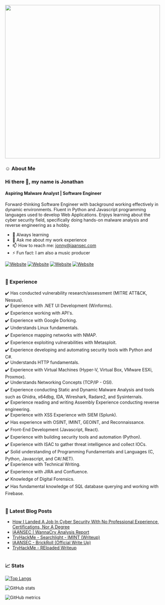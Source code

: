 [comment]: <> (<img src="https://i.imgur.com/4QLtBTd.gif?raw=true" width=100% height=300>)
<img src="https://i.imgur.com/sCWgXyr.gif?raw=true" width=100% height=500>

### ☺ About Me

### Hi there 👋, my name is Jonathan
#### Aspiring Malware Analyst | Software Engineer
Forward-thinking Software Engineer with background working
effectively in dynamic environments. Fluent in Python and
Javascript programming languages used to develop Web
Applications. Enjoys learning about the cyber security field,
specifically doing hands-on malware analysis and reverse
engineering as a hobby.


- 🌱  Always learning
- 💬  Ask me about my work experience
- 📫  How to reach me: jonny@iaansec.com
- ⚡  Fun fact: I am also a music producer


[![Website](https://img.shields.io/website?label=IAANSec&style=for-the-badge&url=https%3A%2F%2Fiaansec.com&color=green)](https://iaansec.com) [![Website](https://img.shields.io/website?label=dev.to&style=for-the-badge&url=https%3A%2F%2Fdev.to/l0wk3y&color=orange)](https://dev.to/l0wk3y) [![Website](https://img.shields.io/website?label=GitHub&style=for-the-badge&url=https%3A%2F%2Fgithub.com/l0wk3y&color=yellow)](https://github.com/L0WK3Y-IAAN) [![Website](https://img.shields.io/website?label=LinkedIn&style=for-the-badge&url=https%3A%2F%2Flinkedin.com/in/l0wk3yiaansec&color=blue)](https://www.linkedin.com/in/l0wk3yiaansec)





#

### 💼 Experience
✔️ Has conducted vulnerability research/assessment (MITRE ATT&CK, Nessus).
<br />✔️ Experience with .NET UI Development (Winforms).
<br />✔️ Experience working with API's.
<br />✔️ Experience with Google Dorking.
<br />✔️ Understands Linux fundamentals.
<br />✔️ Experience mapping networks with NMAP.
<br />✔️ Experience exploiting vulnerabilities with Metasploit.
<br />✔️ Experience developing and automating security tools with Python and C#.
<br />✔️ Understands HTTP fundamentals.
<br />✔️ Experience with Virtual Machines (Hyper-V, Virtual Box, VMware ESXi, Proxmox).
<br />✔️ Understands Networking Concepts (TCP/IP - OSI).
<br />✔️ Experience conducting Static and Dynamic Malware Analysis and tools such as Ghidra, x64dbg, IDA, Wireshark, Radare2, and Sysinternals.
<br />✔️ Experience reading and writing Assembly Experience conducting reverse engineering.
<br />✔️ Experience with XSS Experience with SIEM (Splunk).
<br />✔️ Has experience with OSINT, IMINT, GEOINT, and Reconnaissance.
<br />✔️ Front-End Development (Javascript, React).
<br />✔️ Experience with building security tools and automation (Python).
<br />✔️ Experience with ISAC to gather threat intelligence and collect IOCs.
<br />✔️ Solid understanding of Programming Fundamentals and Languages (C, Python, Javascript, and C#/.NET).
<br />✔️ Experience with Technical Writing.
<br />✔️ Experience with JIRA and Confluence.
<br />✔️ Knowledge of Digital Forensics.
<br />✔️ Has fundamental knowledge of SQL database querying and working with Firebase.

#

### 📕  Latest Blog Posts
<!-- BLOG-POST-LIST:START -->
- [How I Landed A Job In Cyber Security With No Professional Experience, Certifications, Nor A Degree](https://dev.to/l0wk3y/how-i-landed-a-job-in-cyber-security-with-no-professional-experience-certifications-nor-a-degree-2doc)
- [IAANSEC | WannaCry Analysis Report](https://dev.to/l0wk3y/wannacry-analysis-report-g7c)
- [TryHackMe - Searchlight - IMINT &lpar;Writeup&rpar;](https://dev.to/l0wk3y/tryhackme-searchlight-imint-write-up-2ee8)
- [IAANSEC - BrickRoll &lpar;Official Write Up&rpar;](https://dev.to/l0wk3y/thm-brickroll-official-write-up-378d)
- [TryHackMe - REloaded Writeup](https://dev.to/l0wk3y/tryhackme-reloaded-writeup-4n1o)
<!-- BLOG-POST-LIST:END -->

#

### 📈  Stats

[![Top Langs](https://github-readme-stats.vercel.app/api/top-langs/?username=L0WK3Y-IAAN)](https://github.com/anuraghazra/github-readme-stats)

![GitHub stats](https://github-readme-stats.vercel.app/api?username=L0WK3Y-IAAN&show_icons=true&count_private=true)  

![GitHub metrics](https://metrics.lecoq.io/L0WK3Y-IAAN)  

